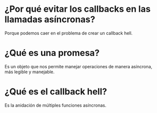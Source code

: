 # ¿Por qué evitar los callbacks en las llamadas asíncronas?
Porque podemos caer en el problema de crear un callback hell.
# ¿Qué es una promesa?
Es un objeto que nos permite manejar operaciones de manera asíncrona, más legible y manejable.
# ¿Qué es el callback hell?
Es la anidación de múltiples funciones asíncronas.